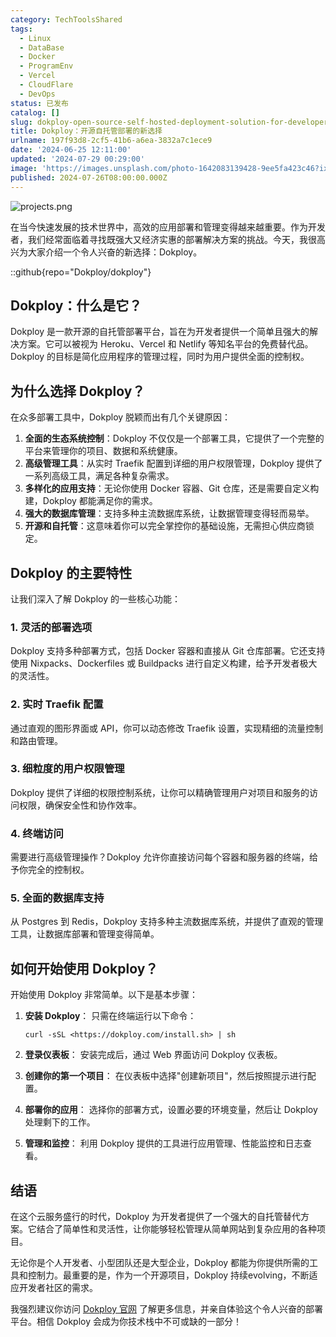 ```yaml
---
category: TechToolsShared
tags:
  - Linux
  - DataBase
  - Docker
  - ProgramEnv
  - Vercel
  - CloudFlare
  - DevOps
status: 已发布
catalog: []
slug: dokploy-open-source-self-hosted-deployment-solution-for-developers
title: Dokploy：开源自托管部署的新选择
urlname: 197f93d8-2cf5-41b6-a6ea-3832a7c1ece9
date: '2024-06-25 12:11:00'
updated: '2024-07-29 00:29:00'
image: 'https://images.unsplash.com/photo-1642083139428-9ee5fa423c46?ixlib=rb-4.0.3&q=85&fm=jpg&crop=entropy&cs=srgb'
published: 2024-07-26T08:00:00.000Z
---
```


![projects.png](https://prod-files-secure.s3.us-west-2.amazonaws.com/5d24fe63-e567-4804-86f9-9fdc62e13082/adfdc1fe-2109-46ac-9ad4-f50e8631f20c/projects.png?X-Amz-Algorithm=AWS4-HMAC-SHA256&X-Amz-Content-Sha256=UNSIGNED-PAYLOAD&X-Amz-Credential=ASIAZI2LB46676NSEL3N%2F20250321%2Fus-west-2%2Fs3%2Faws4_request&X-Amz-Date=20250321T053745Z&X-Amz-Expires=3600&X-Amz-Security-Token=IQoJb3JpZ2luX2VjEEUaCXVzLXdlc3QtMiJGMEQCIH%2BK3eusCGVxiOo7ft4hoBePRyOhbxcfTs8gDO7LJmOKAiBSlvBkJN0if%2F%2FNp8FSzCQ9yAtsvAx93FRN%2BXt%2Bj6%2F1FiqIBAie%2F%2F%2F%2F%2F%2F%2F%2F%2F%2F8BEAAaDDYzNzQyMzE4MzgwNSIMaO10lnRFPFMOEbmdKtwD66A7dTKJTGR6fofC5fHMC142bMK3YJwkmLm5zWYl1frqBstHsi%2Bsoc6SoTrwXUCeYirRBnUGocQwLAe6l4mUt8zzjYdshzibphnSku3upoDwsoBirfDim4Mrhzj2ts42j3FbXtZysiZadRYwbCSDMl7UYCWcvqSt4%2BxaGwwv8KmxvZwmY%2F%2BPGqH1WjiPaKcU3j%2BOS5FeMFCGfe2HrIsqBOLVceVMbtS5kY%2B5R1%2FrD2jeL41hVPaQIvkpUtzPskvm3HPGct9joXRet2ChpDnmmarsxN6O2GHFlbLGOFLwC8cZBUqgkOqvS5PXhLomOfUmzWtJde57HDP7VvCfQFbcvXiix0MJ3aX%2BkXppUmGLI8ueVQJOfAOS4iJJcMmQ7nuWw9%2FlguUhjVc74lqmefVAegoICRu5qyAzc2TIYGlB5h11RU4dH%2BIG2sI9GABxj7gPQpF4f4pVU%2F3vMEzW0KR%2BKpqh%2BUqBfkqBfVwU947eGqnmCXrXt9VrimXx8YDVujnSFgifgX1OjmBcnAykWzO72b9BSYy4iz1vcz4vvflsKpZu0NRZLDl7Bt8LtXXu6jRZ87C1aky5lcHd%2FLyi9nkXYG7rhSNbUprn4bpFoyBYMiPLk10aLkx9uKH2csgw0dbzvgY6pgG1a4tpWrm6yQEfsI2%2BTFRN%2Fvg4H7%2B4sIZ8COvgq6JWkgkb5glmeEyABkQlWOjFafL5BsEJw2D83OoQ1jVTPhpG%2BzI8mktvod3WEihksnp8pjvLiMSrOR7v%2FWfAo60xig3dwG2pWlX4wempAoXQ%2FJZJJTjhGFzyd0QlSV9oykhx8IiPcnn4H13k8HjidrhbTtVuy6zuhCDVhKD1Njd2qKin5SliENdB&X-Amz-Signature=df51885a95ee68b1b447fbec2ad61a26c90726a23b8bf062483f721ad47a24b8&X-Amz-SignedHeaders=host&x-id=GetObject)


在当今快速发展的技术世界中，高效的应用部署和管理变得越来越重要。作为开发者，我们经常面临着寻找既强大又经济实惠的部署解决方案的挑战。今天，我很高兴为大家介绍一个令人兴奋的新选择：Dokploy。


::github{repo="Dokploy/dokploy"}


## Dokploy：什么是它？


Dokploy 是一款开源的自托管部署平台，旨在为开发者提供一个简单且强大的解决方案。它可以被视为 Heroku、Vercel 和 Netlify 等知名平台的免费替代品。Dokploy 的目标是简化应用程序的管理过程，同时为用户提供全面的控制权。


## 为什么选择 Dokploy？


在众多部署工具中，Dokploy 脱颖而出有几个关键原因：

1. **全面的生态系统控制**：Dokploy 不仅仅是一个部署工具，它提供了一个完整的平台来管理你的项目、数据和系统健康。
2. **高级管理工具**：从实时 Traefik 配置到详细的用户权限管理，Dokploy 提供了一系列高级工具，满足各种复杂需求。
3. **多样化的应用支持**：无论你使用 Docker 容器、Git 仓库，还是需要自定义构建，Dokploy 都能满足你的需求。
4. **强大的数据库管理**：支持多种主流数据库系统，让数据管理变得轻而易举。
5. **开源和自托管**：这意味着你可以完全掌控你的基础设施，无需担心供应商锁定。

## Dokploy 的主要特性


让我们深入了解 Dokploy 的一些核心功能：


### 1. 灵活的部署选项


Dokploy 支持多种部署方式，包括 Docker 容器和直接从 Git 仓库部署。它还支持使用 Nixpacks、Dockerfiles 或 Buildpacks 进行自定义构建，给予开发者极大的灵活性。


### 2. 实时 Traefik 配置


通过直观的图形界面或 API，你可以动态修改 Traefik 设置，实现精细的流量控制和路由管理。


### 3. 细粒度的用户权限管理


Dokploy 提供了详细的权限控制系统，让你可以精确管理用户对项目和服务的访问权限，确保安全性和协作效率。


### 4. 终端访问


需要进行高级管理操作？Dokploy 允许你直接访问每个容器和服务器的终端，给予你完全的控制权。


### 5. 全面的数据库支持


从 Postgres 到 Redis，Dokploy 支持多种主流数据库系统，并提供了直观的管理工具，让数据库部署和管理变得简单。


## 如何开始使用 Dokploy？


开始使用 Dokploy 非常简单。以下是基本步骤：

1. **安装 Dokploy**：
只需在终端运行以下命令：

    ```plain text
    curl -sSL <https://dokploy.com/install.sh> | sh
    ```

2. **登录仪表板**：
安装完成后，通过 Web 界面访问 Dokploy 仪表板。
3. **创建你的第一个项目**：
在仪表板中选择"创建新项目"，然后按照提示进行配置。
4. **部署你的应用**：
选择你的部署方式，设置必要的环境变量，然后让 Dokploy 处理剩下的工作。
5. **管理和监控**：
利用 Dokploy 提供的工具进行应用管理、性能监控和日志查看。

## 结语


在这个云服务盛行的时代，Dokploy 为开发者提供了一个强大的自托管替代方案。它结合了简单性和灵活性，让你能够轻松管理从简单网站到复杂应用的各种项目。


无论你是个人开发者、小型团队还是大型企业，Dokploy 都能为你提供所需的工具和控制力。最重要的是，作为一个开源项目，Dokploy 持续evolving，不断适应开发者社区的需求。


我强烈建议你访问 [Dokploy 官网](https://dokploy.com/) 了解更多信息，并亲自体验这个令人兴奋的部署平台。相信 Dokploy 会成为你技术栈中不可或缺的一部分！


